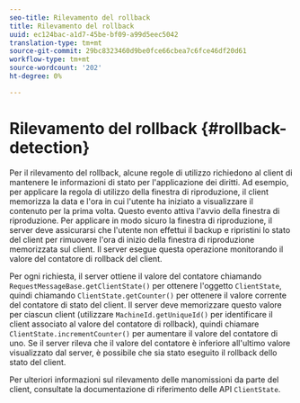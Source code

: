 ```yaml
---
seo-title: Rilevamento del rollback
title: Rilevamento del rollback
uuid: ec124bac-a1d7-45be-bf09-a99d5eec5042
translation-type: tm+mt
source-git-commit: 29bc8323460d9be0fce66cbea7c6fce46df20d61
workflow-type: tm+mt
source-wordcount: '202'
ht-degree: 0%

---
```



# Rilevamento del rollback {#rollback-detection}

Per il rilevamento del rollback, alcune regole di utilizzo richiedono al client di mantenere le informazioni di stato per l&#39;applicazione dei diritti. Ad esempio, per applicare la regola di utilizzo della finestra di riproduzione, il client memorizza la data e l&#39;ora in cui l&#39;utente ha iniziato a visualizzare il contenuto per la prima volta. Questo evento attiva l&#39;avvio della finestra di riproduzione. Per applicare in modo sicuro la finestra di riproduzione, il server deve assicurarsi che l&#39;utente non effettui il backup e ripristini lo stato del client per rimuovere l&#39;ora di inizio della finestra di riproduzione memorizzata sul client. Il server esegue questa operazione monitorando il valore del contatore di rollback del client.

Per ogni richiesta, il server ottiene il valore del contatore chiamando `RequestMessageBase.getClientState()` per ottenere l&#39;oggetto `ClientState`, quindi chiamando `ClientState.getCounter()` per ottenere il valore corrente del contatore di stato del client. Il server deve memorizzare questo valore per ciascun client (utilizzare `MachineId.getUniqueId()` per identificare il client associato al valore del contatore di rollback), quindi chiamare `ClientState.incrementCounter()` per aumentare il valore del contatore di uno. Se il server rileva che il valore del contatore è inferiore all&#39;ultimo valore visualizzato dal server, è possibile che sia stato eseguito il rollback dello stato del client.

Per ulteriori informazioni sul rilevamento delle manomissioni da parte del client, consultate la documentazione di riferimento delle API `ClientState`.
